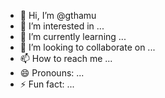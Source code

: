 - 👋 Hi, I’m @gthamu
- 👀 I’m interested in ...
- 🌱 I’m currently learning ...
- 💞️ I’m looking to collaborate on ...
- 📫 How to reach me ...
- 😄 Pronouns: ...
- ⚡ Fun fact: ...

<!---
gthamu/gthamu is a ✨ special ✨ repository because its `README.md` (this file) appears on your GitHub profile.
You can click the Preview link to take a look at your changes.
--->
